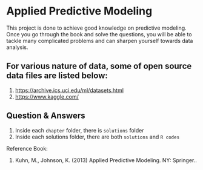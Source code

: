 # Applied Predictive Modeling
This project is done to achieve good knowledge on predictive modeling.
Once you go through the book and solve the questions, you will be able to tackle
many complicated problems and can sharpen yourself towards data analysis.

## For various nature of data, some of open source data files are listed below:
1) https://archive.ics.uci.edu/ml/datasets.html
2) https://www.kaggle.com/

## Question & Answers
1) Inside each `chapter` folder, there is `solutions` folder
2) Inside each solutions folder, there are both `solutions` and `R codes`  

Reference Book:
1) Kuhn, M., Johnson, K. (2013) Applied Predictive Modeling. NY: Springer..
